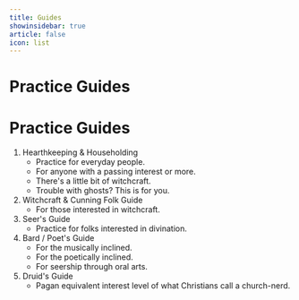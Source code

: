 ```yaml
---
title: Guides
showinsidebar: true
article: false
icon: list
---
```

# Practice Guides
# Practice Guides
<!--
1. [Hearthkeeping & Householding](hearthkeeper)
    * Practice for everyday people.
    * For anyone with a passing interest or more.
    * There's a little bit of witchcraft.
    * Trouble with ghosts? This is for you.
1. [Witchcraft & Cunning Folk Guide](cunningcraft)
    * For those interested in witchcraft.
1. [Seer's Guide](hearth)
    * Practice for folks interested in divination.
1. [Bard / Poet's Guide](bard)
    * For the musically inclined.
    * For the poetically inclined.
    * For seership through oral arts.
1. [Druid's Guide](druid)
    * Pagan equivalent interest level of what Christians call a church-nerd.
-->
1. Hearthkeeping & Householding
    * Practice for everyday people.
    * For anyone with a passing interest or more.
    * There's a little bit of witchcraft.
    * Trouble with ghosts? This is for you.
1. Witchcraft & Cunning Folk Guide
    * For those interested in witchcraft.
1. Seer's Guide
    * Practice for folks interested in divination.
1. Bard / Poet's Guide
    * For the musically inclined.
    * For the poetically inclined.
    * For seership through oral arts.
1. Druid's Guide
    * Pagan equivalent interest level of what Christians call a church-nerd.